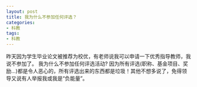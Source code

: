 ```yaml
---
layout: post
title: 我为什么不参加任何评选？
categories:
- 科教
tags:
- 科教
---
```


昨天因为学生毕业论文被推荐为校优，有老师说我可以申请一下优秀指导教师，我说不参加了。 我为什么不参加任何评选活动? 因为所有评选(职称、基金项目、奖励...)都是令人恶心的，所有评选出来的东西都是垃圾！其他不想多说了，免得领导又说有人举报我或我是“负能量”。